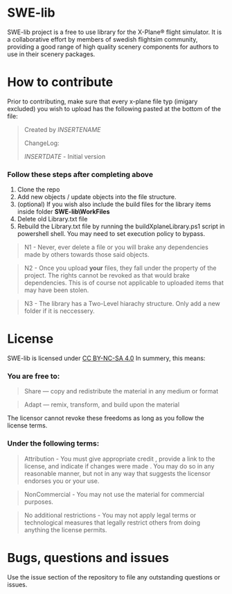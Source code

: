 # SWE-lib
SWE-lib project is a free to use library for the X-Plane® flight simulator. It is a collaborative effort by members of swedish flightsim community, providing a good range of high quality scenery components for authors to use in their scenery packages.

# How to contribute
Prior to contributing, make sure that every x-plane file typ (imigary excluded) you wish to upload has the following pasted at the bottom of the file:
> Created by *INSERTENAME*
>
> ChangeLog:
>
> *INSERTDATE* - Initial version
### Follow these steps after completing above
1. Clone the repo
2. Add new objects / update objects into the file structure. 
3. (optional) If you wish also include the build files for the library items inside folder **SWE-lib\WorkFiles**
4. Delete old Library.txt file
5. Rebuild the Library.txt file by running the buildXplaneLibrary.ps1 script in powershell shell. You may need to set execution policy to bypass. 

> N1 - Never, ever delete a file or you will brake any dependencies made by others towards those said objects.

> N2 - Once you upload **your** files, they fall under the property of the project. The rights cannot be revoked as that would brake dependencies. This is of course not applicable to uploaded items that may have been stolen.

> N3 - The library has a Two-Level hiarachy structure. Only add a new folder if it is neccessery. 

# License
SWE-lib is licensed under [CC BY-NC-SA 4.0](https://creativecommons.org/licenses/by-nc/4.0/?ref=chooser-v1)
In summery, this means:
### You are free to:
> Share — copy and redistribute the material in any medium or format

> Adapt — remix, transform, and build upon the material

The licensor cannot revoke these freedoms as long as you follow the license terms.
### Under the following terms:
> Attribution - You must give appropriate credit , provide a link to the license, and indicate if changes were made . You may do so in any reasonable manner, but not in any way that suggests the licensor endorses you or your use.

> NonCommercial - You may not use the material for commercial purposes.

> No additional restrictions - You may not apply legal terms or technological measures that legally restrict others from doing anything the license permits.

# Bugs, questions and issues
Use the issue section of the repository to file any outstanding questions or issues.
